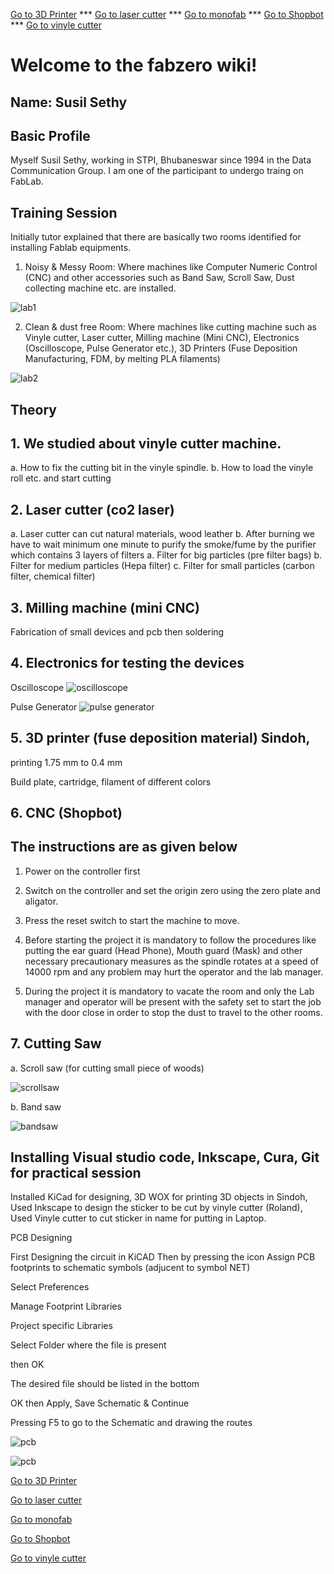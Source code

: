 


[Go to 3D Printer](3dprinter.md)   ***  [Go to laser cutter](lasercutter.md)  *** [Go to monofab](monofab.md)     ***   [Go to Shopbot](shopbot.md)   ***  [Go to vinyle cutter](vinylecutter.md)

# **Welcome to the fabzero wiki!**

## Name: Susil Sethy

## Basic Profile

Myself Susil Sethy, working in STPI, Bhubaneswar since 1994 in the Data Communication Group. I am one of the participant to undergo traing on FabLab.



## Training Session


Initially tutor explained that there are basically two rooms identified for installing Fablab equipments.

1.	Noisy & Messy Room: Where machines like Computer Numeric Control (CNC) and other accessories such as       Band Saw, Scroll Saw, Dust collecting machine etc. are installed.

![lab1](img/lab-1.jpg)

2.  Clean & dust free Room: Where machines like cutting machine such as Vinyle cutter, Laser cutter,           Milling machine (Mini CNC), Electronics (Oscilloscope, Pulse Generator etc.), 3D Printers (Fuse            Deposition Manufacturing, FDM, by melting PLA filaments)

![lab2](img/lab-2.jpg)


## Theory

## 1. We studied about vinyle cutter machine. 

a. How to fix the cutting bit in the vinyle spindle.
b. How to load the vinyle roll etc. and start cutting

## 2. Laser cutter (co2 laser)
a. Laser cutter can cut natural materials, wood leather 
b. After burning we have to wait minimum one minute to purify the smoke/fume by the purifier which contains 3 layers of filters
a. Filter for big particles (pre filter bags)
b. Filter for medium particles (Hepa filter)
c. Filter for small particles (carbon filter, chemical filter)

## 3. Milling machine (mini CNC)

Fabrication of small devices and pcb then soldering

## 4. Electronics for testing the devices



Oscilloscope            ![oscilloscope](img/oscilloscope.jpg)




Pulse Generator         ![pulse generator](img/pulse-generator.jpg)



## 5. 3D printer (fuse deposition material) Sindoh,


 printing 1.75 mm to 0.4 mm

Build plate, cartridge, filament of different colors


## 6. CNC (Shopbot)


## The instructions are as given below

1. Power on the controller first

2. Switch on the controller and set the origin zero using the zero plate and aligator.

3. Press the reset switch to start the machine to move.

4. Before starting the project it is mandatory to follow the procedures like putting the ear guard (Head      Phone), Mouth guard (Mask) and other necessary precautionary measures as the spindle rotates at a speed of 14000 rpm and any problem may hurt the operator and the lab manager.

5. During the project it is mandatory to vacate the room and only the Lab manager and operator will be present with the safety set to start the job with the door close in order to stop the dust to travel to the other rooms.


## 7. Cutting Saw

a. Scroll saw (for cutting small piece of woods)

![scrollsaw](img/scrollsaw.jpg)


b. Band saw

![bandsaw](img/bandsaw.jpg)



## Installing Visual studio code, Inkscape, Cura, Git  for practical session



Installed KiCad for designing, 3D WOX for printing 3D objects in Sindoh, Used Inkscape to design the sticker to be cut by vinyle cutter (Roland), Used Vinyle cutter to cut sticker in name for putting in Laptop.



PCB Designing

First Designing the circuit in KiCAD
 Then by pressing the icon Assign PCB footprints to schematic symbols (adjucent to symbol NET)

 Select Preferences

 Manage Footprint Libraries

 Project specific Libraries

 Select Folder where the file is present

 then OK

The desired file should be listed in the bottom

OK then Apply, Save Schematic & Continue

Pressing F5 to go to the Schematic and drawing the routes


![pcb](img/pcb.png)         

![pcb](img/pcb-design.jpeg)








[Go to 3D Printer](3dprinter.md)

[Go to laser cutter](lasercutter.md)

[Go to monofab](monofab.md)

[Go to Shopbot](shopbot.md)

[Go to vinyle cutter](vinylecutter.md)




